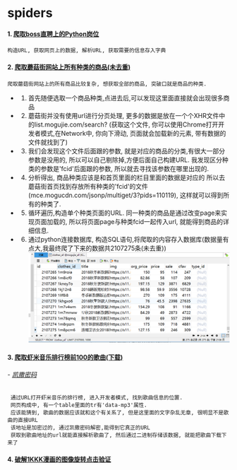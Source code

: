 # spiders
#### 1. [爬取boss直聘上的Python岗位](https://github.com/kingjxlove/spiders/blob/master/spiders/zhipin.py)
    构造URL, 获取网页上的数据, 解析URL, 获取需要的信息存入字典
#### 2. [爬取蘑菇街网站上所有种类的商品(未去重)](https://github.com/kingjxlove/spiders/blob/master/spiders/mogujie_all.py)
    爬取蘑菇街网站上的所有商品比较复杂, 想获取全部的商品, 突破口就是商品的种类.
   - 1. 首先随便选取一个商品种类,点进去后,可以发现这里面直接就会出现很多商品
   - 2. 蘑菇街并没有使用url进行分页处理, 更多的数据是放在一个个XHR文件中的list.mogujie.com/search?
	(获取这个文件, 你可以使用Chrome打开开发者模式,在Network中, 你向下滑动, 页面就会加载新的元素, 带有数据的文件就找到了)
   - 3. 我们会发现这个文件后面跟的参数, 就是对应的商品的分类,有很大一部分参数是没用的, 所以可以自己剔除掉,方便后面自己构建URL. 我发现区分种类的参数是'fcid'后面跟的参数, 所以就去寻找该参数在哪里出现的.
   - 4. 分析得出, 商品种类应该是和首页里面的栏目里面的数据是对应的 所以去蘑菇街首页找到存放所有种类的'fcid'的文件(mce.mogucdn.com/jsonp/multiget/3?pids=110119), 这样就可以得到所有的种类了.
   - 5. 循环遍历,构造单个种类页面的URL. 同一种类的商品是通过改变page来实现页面加载的, 所以将页面page与种类fcid一起传入url, 就能得到商品的详细信息.
   - 6. 通过python连接数据库, 构造SQL语句,将爬取的内容存入数据库(数据量有点大,我最终爬了下来的数据共2107275条(未去重))
   ![蘑菇街所有商品数据](https://github.com/kingjxlove/img/blob/master/spiders_img/%E8%98%91%E8%8F%87%E8%A1%97%E6%95%B0%E6%8D%AE.png)
#### 3. [爬取虾米音乐排行榜前100的歌曲(下载)](https://github.com/kingjxlove/spiders/blob/master/spiders/xiami.py)
###### - [凯撒密码](https://github.com/kingjxlove/spiders/blob/master/spiders/kaisha.py)
	 通过URL打开虾米音乐的排行榜, 进入开发者模式, 找到歌曲信息的位置.
	 网页构成中, 有一个table里面的tr有'data-mp3'属性.
	 应该能猜到, 歌曲的数据应该就和这个有关系了, 但是这里面的文字杂乱无章, 很明显不是歌曲的直接URL
	 该地址是加密过的, 通过凯撒密码解密,能得到它真正的URL
	 获取到歌曲地址的url就能直接解析歌曲了, 然后通过二进制存储该数据, 就能把歌曲下载下来了
#### 4. [破解1KKK漫画的图像旋转点击验证](https://github.com/kingjxlove/spiders/blob/master/spiders/img_check.py)
	
	
